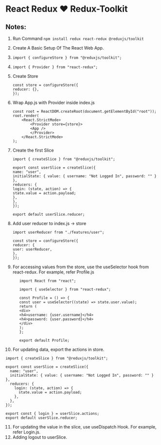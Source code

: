 # React Redux ♥️ Redux-Toolkit

## Notes:

1.  Run Command `npm install redux react-redux @reduxjs/toolkit`
2.  Create A Basic Setup Of The React Web App.
3.  `import { configureStore } from "@reduxjs/toolkit";`
4.  `import { Provider } from "react-redux";`
5.  Create Store
    ```
    const store = configureStore({
    reducer: {},
    });
    ```
6.  Wrap App.js with Provider inside index.js
    ```
    const root = ReactDOM.createRoot(document.getElementById("root"));
    root.render(
        <React.StrictMode>
            <Provider store={store}>
            <App />
            </Provider>
        </React.StrictMode>
    );
    ```
7.  Create the first Slice

    ```
    import { createSlice } from "@reduxjs/toolkit";

    export const userSlice = createSlice({
    name: "user",
    initialState: { value: { username: "Not Logged In", password: "" } },
    reducers: {
    login: (state, action) => {
    state.value = action.payload;
    },
    },
    });

    export default userSlice.reducer;
    ```

8.  Add user reducer to index.js -> store

    ```
    import userReducer from "./features/user";

    const store = configureStore({
    reducer: {
    user: userReducer,
    },
    });

    ```

9.  For accessing values from the store, use the useSelector hook from react-redux. For example, refer Profile.js

    ```
       import React from "react";

       import { useSelector } from "react-redux";

       const Profile = () => {
       const user = useSelector((state) => state.user.value);
       return (
       <div>
       <h4>username: {user.username}</h4>
       <h4>password: {user.password}</h4>
       </div>
       );
       };

       export default Profile;
    ```

10. For updating data, export the actions in store.

```
import { createSlice } from "@reduxjs/toolkit";

export const userSlice = createSlice({
  name: "user",
  initialState: { value: { username: "Not Logged In", password: "" } },
  reducers: {
    login: (state, action) => {
      state.value = action.payload;
    },
  },
});

export const { login } = userSlice.actions;
export default userSlice.reducer;
```

11. For updating the value in the slice, use useDispatch Hook. For example, refer Login.js.
12. Adding logout to userSlice.
